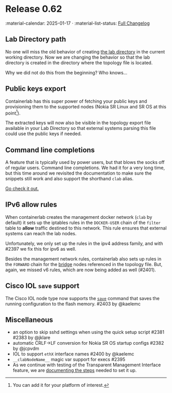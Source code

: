 # Release 0.62

:material-calendar: 2025-01-17 · :material-list-status: [Full Changelog](https://github.com/srl-labs/containerlab/releases)

## Lab Directory path

No one will miss the old behavior of creating [the lab directory](../manual/conf-artifacts.md#identifying-a-lab-directory) in the current working directory. Now we are changing the behavior so that the lab directory is created in the directory where the topology file is located.

Why we did not do this from the beginning? Who knows...

## Public keys export

Containerlab has this super power of fetching your public keys and provisioning them to the supported nodes (Nokia SR Linux and SR OS at this point[^1]).

The extracted keys will now also be visible in the topology export file available in your Lab Directory so that external systems parsing this file could use the public keys if needed.

## Command line completions

A feature that is typically used by power users, but that blows the socks off of regular users. Command line completions. We had it for a very long time, but this time around we revisited the documentation to make sure the snippets still work and also support the shorthand `clab` alias.

[Go check it out.](../cmd/completion.md)

## IPv6 allow rules

When containerlab creates the management docker network (`clab` by default) it sets up the iptables rules in the `DOCKER-USER` chain of the `filter` table to **allow** traffic destined to this network. This rule ensures that external systems can reach the lab nodes.

Unfortunately, we only set up the rules in the ipv4 address family, and with #2397 we fix this for ipv6 as well.

Besides the management network rules, containerlab also sets up rules in the `FORWARD` chain for the [bridge](../manual/kinds/bridge.md) nodes referenced in the topology file. But, again, we missed v6 rules, which are now being added as well (#2401).

## Cisco IOL `save` support

The Cisco IOL node type now supports the [`save`](../cmd/save.md) command that saves the running configuration to the flash memory. #2403 by @kaelemc

## Miscellaneous

* an option to skip sshd settings when using the quick setup script #2381 #2383 by @jklare
* automatic CRLF->LF conversion for Nokia SR OS startup configs #2382 by @jcpvdm
* IOL to support `ethX` interface names #2400 by @kaelemc
* `__clabNodeName__` magic var support for execs #2395
* As we continue with testing of the Transparent Management Interface feature, we are [documenting the steps](../manual/vrnetlab.md#management-interface) needed to set it up.

[^1]: You can add it for your platform of interest.
